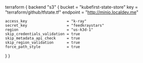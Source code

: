 terraform {
  backend "s3" {
    bucket   = "kubefirst-state-store"
    key      = "terraform/github/tfstate.tf"
    endpoint = "http://minio.localdev.me"

    access_key                  = "k-ray"
    secret_key                  = "feedkraystars"
    region                      = "us-k3d-1"
    skip_credentials_validation = true
    skip_metadata_api_check     = true
    skip_region_validation      = true
    force_path_style            = true
  }
}
